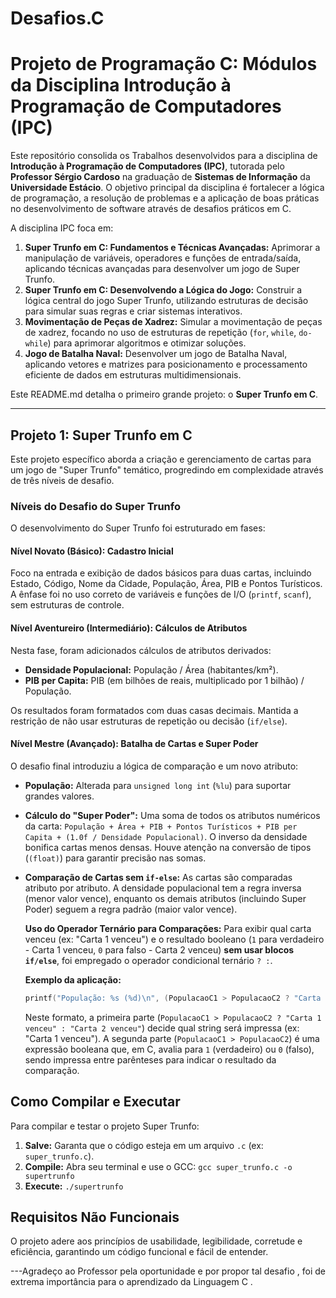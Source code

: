 # Desafios.C
# Projeto de Programação C: Módulos da Disciplina Introdução à Programação de Computadores (IPC)

Este repositório consolida os Trabalhos desenvolvidos para a disciplina de **Introdução à Programação de Computadores (IPC)**, tutorada pelo **Professor Sérgio Cardoso** na graduação de **Sistemas de Informação** da **Universidade Estácio**. O objetivo principal da disciplina é fortalecer a lógica de programação, a resolução de problemas e a aplicação de boas práticas no desenvolvimento de software através de desafios práticos em C.

A disciplina IPC foca em:

1.  **Super Trunfo em C: Fundamentos e Técnicas Avançadas:** Aprimorar a manipulação de variáveis, operadores e funções de entrada/saída, aplicando técnicas avançadas para desenvolver um jogo de Super Trunfo.
2.  **Super Trunfo em C: Desenvolvendo a Lógica do Jogo:** Construir a lógica central do jogo Super Trunfo, utilizando estruturas de decisão para simular suas regras e criar sistemas interativos.
3.  **Movimentação de Peças de Xadrez:** Simular a movimentação de peças de xadrez, focando no uso de estruturas de repetição (`for`, `while`, `do-while`) para aprimorar algoritmos e otimizar soluções.
4.  **Jogo de Batalha Naval:** Desenvolver um jogo de Batalha Naval, aplicando vetores e matrizes para posicionamento e processamento eficiente de dados em estruturas multidimensionais.

Este README.md detalha o primeiro grande projeto: o **Super Trunfo em C**.

---

## Projeto 1: Super Trunfo em C

Este projeto específico aborda a criação e gerenciamento de cartas para um jogo de "Super Trunfo" temático, progredindo em complexidade através de três níveis de desafio.

### Níveis do Desafio do Super Trunfo

O desenvolvimento do Super Trunfo foi estruturado em fases:

#### Nível Novato (Básico): Cadastro Inicial

Foco na entrada e exibição de dados básicos para duas cartas, incluindo Estado, Código, Nome da Cidade, População, Área, PIB e Pontos Turísticos. A ênfase foi no uso correto de variáveis e funções de I/O (`printf`, `scanf`), sem estruturas de controle.

#### Nível Aventureiro (Intermediário): Cálculos de Atributos

Nesta fase, foram adicionados cálculos de atributos derivados:

* **Densidade Populacional:** População / Área (habitantes/km²).
* **PIB per Capita:** PIB (em bilhões de reais, multiplicado por 1 bilhão) / População.

Os resultados foram formatados com duas casas decimais. Mantida a restrição de não usar estruturas de repetição ou decisão (`if/else`).

#### Nível Mestre (Avançado): Batalha de Cartas e Super Poder

O desafio final introduziu a lógica de comparação e um novo atributo:

* **População:** Alterada para `unsigned long int` (`%lu`) para suportar grandes valores.
* **Cálculo do "Super Poder":** Uma soma de todos os atributos numéricos da carta: `População + Área + PIB + Pontos Turísticos + PIB per Capita + (1.0f / Densidade Populacional)`. O inverso da densidade bonifica cartas menos densas. Houve atenção na conversão de tipos (`(float)`) para garantir precisão nas somas.
* **Comparação de Cartas sem `if-else`:** As cartas são comparadas atributo por atributo. A densidade populacional tem a regra inversa (menor valor vence), enquanto os demais atributos (incluindo Super Poder) seguem a regra padrão (maior valor vence).

    **Uso do Operador Ternário para Comparações:**
    Para exibir qual carta venceu (ex: "Carta 1 venceu") e o resultado booleano (`1` para verdadeiro - Carta 1 venceu, `0` para falso - Carta 2 venceu) **sem usar blocos `if/else`**, foi empregado o operador condicional ternário `? :`.

    **Exemplo da aplicação:**
    ```c
    printf("População: %s (%d)\n", (PopulacaoC1 > PopulacaoC2 ? "Carta 1 venceu" : "Carta 2 venceu"), PopulacaoC1 > PopulacaoC2);
    ```
    Neste formato, a primeira parte (`PopulacaoC1 > PopulacaoC2 ? "Carta 1 venceu" : "Carta 2 venceu"`) decide qual string será impressa (ex: "Carta 1 venceu"). A segunda parte (`PopulacaoC1 > PopulacaoC2`) é uma expressão booleana que, em C, avalia para `1` (verdadeiro) ou `0` (falso), sendo impressa entre parênteses para indicar o resultado da comparação.

## Como Compilar e Executar

Para compilar e testar o projeto Super Trunfo:

1.  **Salve:** Garanta que o código esteja em um arquivo `.c` (ex: `super_trunfo.c`).
2.  **Compile:** Abra seu terminal e use o GCC: `gcc super_trunfo.c -o supertrunfo`
3.  **Execute:** `./supertrunfo`

## Requisitos Não Funcionais

O projeto adere aos princípios de usabilidade, legibilidade, corretude e eficiência, garantindo um código funcional e fácil de entender.

---Agradeço ao Professor pela oportunidade e por propor tal desafio , foi de extrema importância para o aprendizado da Linguagem C .
